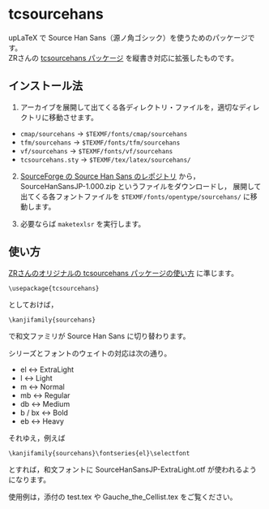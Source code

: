 tcsourcehans
============

upLaTeX で Source Han Sans（源ノ角ゴシック）を使うためのパッケージです。  
ZRさんの [tcsourcehans パッケージ](http://d.hatena.ne.jp/zrbabbler/20140719/1405795403) を縦書き対応に拡張したものです。

インストール法
-----
1. アーカイブを展開して出てくる各ディレクトリ・ファイルを，適切なディレクトリに移動させます。
  * `cmap/sourcehans` →  `$TEXMF/fonts/cmap/sourcehans`
  * `tfm/sourcehans` →  `$TEXMF/fonts/tfm/sourcehans`
  * `vf/sourcehans` →  `$TEXMF/fonts/vf/sourcehans`
  * `tcsourcehans.sty` → `$TEXMF/tex/latex/sourcehans/`

2. [SourceForge の Source Han Sans のレポジトリ](http://sourceforge.net/projects/source-han-sans.adobe/files/) から，SourceHanSansJP-1.000.zip というファイルをダウンロードし，
展開して出てくる各フォントファイルを
`
$TEXMF/fonts/opentype/sourcehans/
`
に移動します。

3. 必要ならば `maketexlsr` を実行します。

使い方
-----
[ZRさんのオリジナルの tcsourcehans パッケージの使い方](http://d.hatena.ne.jp/zrbabbler/20140719/1405795403)
に準じます。

```
\usepackage{tcsourcehans}
```
としておけば，
```
\kanjifamily{sourcehans}
```
で和文ファミリが Source Han Sans に切り替わります。

シリーズとフォントのウェイトの対応は次の通り。
* el ↔ ExtraLight
* l ↔ Light
* m ↔ Normal
* mb ↔ Regular
* db ↔ Medium
* b / bx ↔ Bold
* eb ↔ Heavy

それゆえ，例えば
```
\kanjifamily{sourcehans}\fontseries{el}\selectfont
```
とすれば，和文フォントに SourceHanSansJP-ExtraLight.otf が使われるようになります。

使用例は，添付の test.tex や Gauche_the_Cellist.tex をご覧ください。
